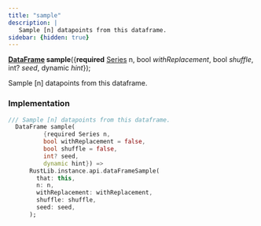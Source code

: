 ```yaml
---
title: "sample"
description: |
   Sample [n] datapoints from this dataframe.
sidebar: {hidden: true}
---
```

<span class="dart-code"><strong>[DataFrame] sample</strong>({<span class="nobr"><strong>required</strong> [Series] n</span>, <span class="nobr">bool <i>withReplacement</i></span>, <span class="nobr">bool <i>shuffle</i></span>, <span class="nobr">int? <i>seed</i></span>, <span class="nobr">dynamic <i>hint</i></span>});</span>

 Sample [n] datapoints from this dataframe.
### Implementation
```dart
/// Sample [n] datapoints from this dataframe.
  DataFrame sample(
          {required Series n,
          bool withReplacement = false,
          bool shuffle = false,
          int? seed,
          dynamic hint}) =>
      RustLib.instance.api.dataFrameSample(
        that: this,
        n: n,
        withReplacement: withReplacement,
        shuffle: shuffle,
        seed: seed,
      );
```

[DataFrame]: /reference/classes/dataframe
[Series]: /reference/classes/series